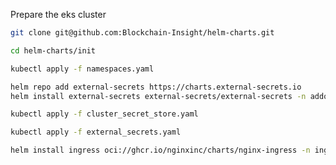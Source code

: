 Prepare the eks cluster
```bash
git clone git@github.com:Blockchain-Insight/helm-charts.git
```

```bash
cd helm-charts/init
```

```bash
kubectl apply -f namespaces.yaml
```

```bash
helm repo add external-secrets https://charts.external-secrets.io
helm install external-secrets external-secrets/external-secrets -n addons
```

```bash
kubectl apply -f cluster_secret_store.yaml
```

```bash
kubectl apply -f external_secrets.yaml
```

```bash
helm install ingress oci://ghcr.io/nginxinc/charts/nginx-ingress -n ingress
```